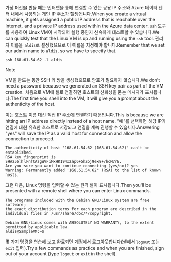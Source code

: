 <span data-ttu-id="8b530-101">가상 머신을 만들 때는 인터넷을 통해 연결할 수 있는 공용 IP 주소와 Azure 데이터 센터 내에서 사용되는 개인 IP 주소가 할당됩니다.</span><span class="sxs-lookup"><span data-stu-id="8b530-101">When you create a virtual machine, it gets assigned a public IP address that is reachable over the Internet, and a private IP address used within the Azure data center.</span></span> <span data-ttu-id="8b530-102">`ssh` 도구를 사용하여 Linux VM이 시작되어 실행 중인지 신속하게 테스트할 수 있습니다.</span><span class="sxs-lookup"><span data-stu-id="8b530-102">We can quickly test that the Linux VM is up and running using the `ssh` tool.</span></span> <span data-ttu-id="8b530-103">관리자 이름을 `aldis`로 설정했으므로 이 이름을 지정해야 합니다.</span><span class="sxs-lookup"><span data-stu-id="8b530-103">Remember that we set our admin name to `aldis`, so we have to specify that.</span></span>

```azurecli
ssh 168.61.54.62 -l aldis
```

> [!NOTE]
> <span data-ttu-id="8b530-104">VM을 만드는 동안 SSH 키 쌍을 생성했으므로 암호가 필요하지 않습니다.</span><span class="sxs-lookup"><span data-stu-id="8b530-104">We don't need a password because we generated an SSH key pair as part of the VM creation.</span></span> <span data-ttu-id="8b530-105">처음으로 VM에 셸로 연결하면 호스트의 신뢰성을 묻는 메시지가 표시됩니다.</span><span class="sxs-lookup"><span data-stu-id="8b530-105">The first time you shell into the VM, it will give you a prompt about the authenticity of the host.</span></span> 
> 
> <span data-ttu-id="8b530-106">이는 호스트 이름 대신 직접 IP 주소에 연결하기 때문입니다.</span><span class="sxs-lookup"><span data-stu-id="8b530-106">This is because we are hitting an IP address directly instead of a host name.</span></span> <span data-ttu-id="8b530-107">“예”를 선택하면 해당 IP가 연결에 대한 유효한 호스트로 저장되고 연결을 계속 진행할 수 있습니다.</span><span class="sxs-lookup"><span data-stu-id="8b530-107">Answering "yes" will save the IP as a valid host for connection and allow the connection to proceed.</span></span>

```output
The authenticity of host '168.61.54.62 (168.61.54.62)' can't be established.
RSA key fingerprint is SHA256:hlFnTCAzgWVFiMxHK194I2ap6+5hZoj9ex8+/hoM7rE.
Are you sure you want to continue connecting (yes/no)? yes
Warning: Permanently added '168.61.54.62' (RSA) to the list of known hosts.
```

<span data-ttu-id="8b530-108">그런 다음, Linux 명령을 입력할 수 있는 원격 셸이 표시됩니다.</span><span class="sxs-lookup"><span data-stu-id="8b530-108">Then you'll be presented with a remote shell where you can enter Linux commands.</span></span>

```output
The programs included with the Debian GNU/Linux system are free software;
the exact distribution terms for each program are described in the
individual files in /usr/share/doc/*/copyright.

Debian GNU/Linux comes with ABSOLUTELY NO WARRANTY, to the extent
permitted by applicable law.
aldis@SampleVM:~$
```

<span data-ttu-id="8b530-109">몇 가지 명령을 연습해 보고 완료되면 계정에서 로그아웃합니다(셸에서 `logout` 또는 `exit` 입력).</span><span class="sxs-lookup"><span data-stu-id="8b530-109">Try a few commands as practice and when you are finished, sign out of your account (type `logout` or `exit` in the shell).</span></span>